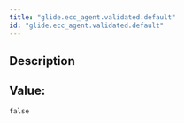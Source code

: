 ```yaml
---
title: "glide.ecc_agent.validated.default"
id: "glide.ecc_agent.validated.default"
---
```

## Description



## Value: 
```
false
```